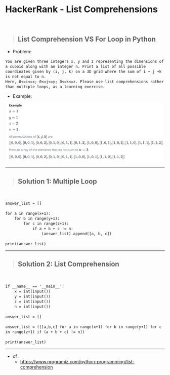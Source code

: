 # HackerRank - List Comprehensions
<br>

> ## List Comprehension VS For Loop in Python

- Problem:
```
You are given three integers x, y and z representing the dimensions of a cuboid along with an integer n. Print a list of all possible coordinates given by (i, j, k) on a 3D grid where the sum of i + j +k is not equal to n. 
Here, 0<=i<=x; 0<=j<=y; 0<=k<=z. Please use list comprehensions rather than multiple loops, as a learning exercise.
```

- Example:
<img src="./images/HackerRank-List_Comprehension.png">
<br>
<hr>

> ## Solution 1: Multiple Loop
<br>

```
answer_list = []

for a in range(x+1):
    for b in range(y+1):
        for c in range(z+1):
            if a + b + c != n:
                (answer_list).append([a, b, c])

print(answer_list)
```
<hr>

> ## Solution 2: List Comprehension
<br>

```
if __name__ == '__main__':
    x = int(input())
    y = int(input())
    z = int(input())
    n = int(input())

answer_list = []

answer_list = ([[a,b,c] for a in range(x+1) for b in range(y+1) for c in range(z+1) if (a + b + c) != n])

print(answer_list)
```
<hr>

- cf .
    - https://www.programiz.com/python-programming/list-comprehension



